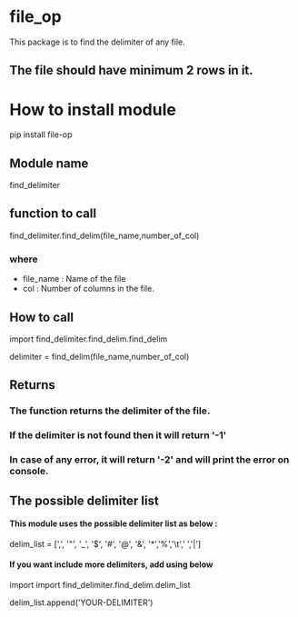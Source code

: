# file_op

This package is to find the delimiter of any file.

## The file should have minimum 2 rows in it.

# How to install module

pip install file-op

## Module name

find_delimiter

## function to call

find_delimiter.find_delim(file_name,number_of_col)
### where
* file_name : Name of the file
* col : Number of columns in the file.
## How to call

import find_delimiter.find_delim.find_delim

delimiter = find_delim(file_name,number_of_col)

## Returns

### The function returns the delimiter of the file.
### If the delimiter is not found then it will return '-1'
### In case of any error, it will return '-2' and will print the error on console.

## The possible delimiter list

#### This module uses the possible delimiter list as below :

delim_list = [',', '"', '_', '$', '#', '@', '&', '*','%','\t',' ','|']

#### If you want include more delimiters, add using below 

import import find_delimiter.find_delim.delim_list

delim_list.append('YOUR-DELIMITER')

